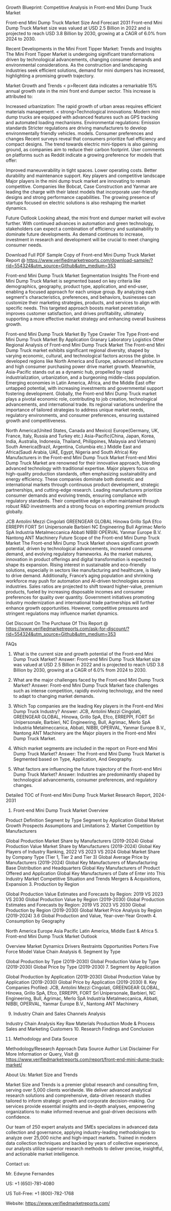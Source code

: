 Growth Blueprint: Competitive Analysis in Front-end Mini Dump Truck Market


Front-end Mini Dump Truck Market Size And Forecast 2031
Front-end Mini Dump Truck Market size was valued at USD 2.5 Billion in 2022 and is projected to reach USD 3.8 Billion by 2030, growing at a CAGR of 6.0% from 2024 to 2030.

Recent Developments in the Mini Front Tipper Market: Trends and Insights
The Mini Front Tipper Market is undergoing significant transformations driven by technological advancements, changing consumer demands and environmental considerations. As the construction and landscaping industries seek efficient solutions, demand for mini dumpers has increased, highlighting a promising growth trajectory.

Market Growth and Trends
< p>Recent data indicates a remarkable 15% annual growth rate in the mini front end dumper sector. This increase is attributed to:

Increased urbanization: The rapid growth of urban areas requires efficient materials management.
< strong>Technological innovations: Modern mini dump trucks are equipped with advanced features such as GPS tracking and automated loading mechanisms.
Environmental regulations: Emission standards Stricter regulations are driving manufacturers to develop environmentally friendly vehicles. models.
Consumer preferences and changes
Recent surveys reveal that consumers prioritize fuel efficiency and compact designs. The trend towards electric mini-tippers is also gaining ground, as companies aim to reduce their carbon footprint. User comments on platforms such as Reddit indicate a growing preference for models that offer:

Improved maneuverability in tight spaces.
Lower operating costs.
Better durability and maintenance support.
Key players and competitive landscape
Major players in the mini dump truck market are innovating to remain competitive. Companies like Bobcat, Case Construction and Yanmar are leading the charge with their latest models that incorporate user-friendly designs and strong performance capabilities. The growing presence of startups focused on electric solutions is also reshaping the market dynamics.

Future Outlook
Looking ahead, the mini front end dumper market will evolve further. With continued advances in automation and green technology, stakeholders can expect a combination of efficiency and sustainability to dominate future developments. As demand continues to increase, investment in research and development will be crucial to meet changing consumer needs.

Download Full PDF Sample Copy of Front-end Mini Dump Truck Market Report @ https://www.verifiedmarketreports.com/download-sample/?rid=554324&utm_source=Github&utm_medium=353

Front-end Mini Dump Truck Market Segmentation Insights
The Front-end Mini Dump Truck Market is segmented based on key criteria like demographics, geography, product type, application, and end-user, enabling a focused approach for each unique group. By analyzing each segment's characteristics, preferences, and behaviors, businesses can customize their marketing strategies, products, and services to align with specific needs. This targeted approach boosts market penetration, improves customer satisfaction, and drives profitability, ultimately supporting a more effective market strategy and enhancing overall business growth.

Front-end Mini Dump Truck Market By Type
Crawler
Tire Type
Front-end Mini Dump Truck Market By Application
Granary
Laboratory
Logistics
Other
Regional Analysis of Front-end Mini Dump Truck Market
The Front-end Mini Dump Truck market exhibits significant regional diversity, shaped by varying economic, cultural, and technological factors across the globe. In developed regions like North America and Europe, advanced infrastructure and high consumer purchasing power drive market growth. Meanwhile, Asia-Pacific stands out as a dynamic hub, propelled by rapid industrialization, urbanization, and a burgeoning middle-class population. Emerging economies in Latin America, Africa, and the Middle East offer untapped potential, with increasing investments and governmental support fostering development. Globally, the Front-end Mini Dump Truck market plays a pivotal economic role, contributing to job creation, technological advancements, and international trade. Its regional variations underline the importance of tailored strategies to address unique market needs, regulatory environments, and consumer preferences, ensuring sustained growth and competitiveness.

North America(United States, Canada and Mexico)
Europe(Germany, UK, France, Italy, Russia and Turkey etc.)
Asia-Pacific(China, Japan, Korea, India, Australia, Indonesia, Thailand, Philippines, Malaysia and Vietnam)
South America(Brazil, Argentina, Columbia etc.)
Middle East and Africa(Saudi Arabia, UAE, Egypt, Nigeria and South Africa)
Key Manufacturers in the Front-end Mini Dump Truck Market
Front-end Mini Dump Truck Market are renowned for their innovative approach, blending advanced technology with traditional expertise. Major players focus on high-quality production standards, often emphasizing sustainability and energy efficiency. These companies dominate both domestic and international markets through continuous product development, strategic partnerships, and cutting-edge research. Leading manufacturers prioritize consumer demands and evolving trends, ensuring compliance with regulatory standards. Their competitive edge is often maintained through robust R&D investments and a strong focus on exporting premium products globally.

JCB
Antolini Mezzi Cingolati
GREENGEAR GLOBAL
Hinowa
Grillo SpA
Efco
ERREPPI
FORT Srl Unipersonale
Barbieri
NC Engineering
Bull
Agrimac
Merlo SpA Industria Metalmeccanica
Abbati
NIBBI
OPERVAL
Yanmar Europe B.V.
Nantong ANT Machinery
Future Scope of the Front-end Mini Dump Truck Market
The Front-end Mini Dump Truck Market shows significant growth potential, driven by technological advancements, increased consumer demand, and evolving regulatory frameworks. As the market matures, innovation in product offerings and digital transformation is expected to shape its expansion. Rising interest in sustainable and eco-friendly solutions, especially in sectors like manufacturing and healthcare, is likely to drive demand. Additionally, France’s aging population and shrinking workforce may push for automation and AI-driven technologies across industries. Sales ratios are projected to shift toward higher-value, premium products, fueled by increasing disposable incomes and consumer preferences for quality over quantity. Government initiatives promoting industry modernization and international trade partnerships will further enhance growth opportunities. However, competitive pressures and stringent regulations may influence market dynamics.

Get Discount On The Purchase Of This Report @ https://www.verifiedmarketreports.com/ask-for-discount/?rid=554324&utm_source=Github&utm_medium=353

FAQs
1. What is the current size and growth potential of the Front-end Mini Dump Truck Market?
Answer: Front-end Mini Dump Truck Market size was valued at USD 2.5 Billion in 2022 and is projected to reach USD 3.8 Billion by 2030, growing at a CAGR of 6.0% from 2024 to 2030.

2. What are the major challenges faced by the Front-end Mini Dump Truck Market?
Answer: Front-end Mini Dump Truck Market face challenges such as intense competition, rapidly evolving technology, and the need to adapt to changing market demands.

3. Which Top companies are the leading Key players in the Front-end Mini Dump Truck Industry?
Answer: JCB, Antolini Mezzi Cingolati, GREENGEAR GLOBAL, Hinowa, Grillo SpA, Efco, ERREPPI, FORT Srl Unipersonale, Barbieri, NC Engineering, Bull, Agrimac, Merlo SpA Industria Metalmeccanica, Abbati, NIBBI, OPERVAL, Yanmar Europe B.V., Nantong ANT Machinery are the Major players in the Front-end Mini Dump Truck Market.

4. Which market segments are included in the report on Front-end Mini Dump Truck Market?
Answer: The Front-end Mini Dump Truck Market is Segmented based on Type, Application, And Geography.

5. What factors are influencing the future trajectory of the Front-end Mini Dump Truck Market?
Answer: Industries are predominantly shaped by technological advancements, consumer preferences, and regulatory changes.

Detailed TOC of Front-end Mini Dump Truck Market Research Report, 2024-2031
1. Front-end Mini Dump Truck Market Overview

Product Definition
Segment by Type
Segment by Application
Global Market Growth Prospects
Assumptions and Limitations
2. Market Competition by Manufacturers

Global Production Market Share by Manufacturers (2019-2024)
Global Production Value Market Share by Manufacturers (2019-2024)
Global Key Players of Industry Ranking, 2022 VS 2023 VS 2024
Global Market Share by Company Type (Tier 1, Tier 2 and Tier 3)
Global Average Price by Manufacturers (2019-2024)
Global Key Manufacturers of Manufacturing Base Distribution and Headquarters
Global Key Manufacturers of Product Offered and Application
Global Key Manufacturers of Date of Enter into This Industry
Market Competitive Situation and Trends
Mergers & Acquisitions, Expansion
3. Production by Region

Global Production Value Estimates and Forecasts by Region: 2019 VS 2023 VS 2030
Global Production Value by Region (2019-2030)
Global Production Estimates and Forecasts by Region: 2019 VS 2023 VS 2030
Global Production by Region (2019-2030)
Global Market Price Analysis by Region (2019-2024) 3.6 Global Production and Value, Year-over-Year Growth
4. Consumption by Geography

North America
Europe
Asia Pacific
Latin America, Middle East & Africa
5. Front-end Mini Dump Truck Market Outlook

Overview
Market Dynamics
Drivers
Restraints
Opportunities
Porters Five Force Model
Value Chain Analysis 
6. Segment by Type

Global Production by Type (2019-2030)
Global Production Value by Type (2019-2030)
Global Price by Type (2019-2030)
7. Segment by Application

Global Production by Application (2019-2030)
Global Production Value by Application (2019-2030)
Global Price by Application (2019-2030)
8. Key Companies Profiled: JCB, Antolini Mezzi Cingolati, GREENGEAR GLOBAL, Hinowa, Grillo SpA, Efco, ERREPPI, FORT Srl Unipersonale, Barbieri, NC Engineering, Bull, Agrimac, Merlo SpA Industria Metalmeccanica, Abbati, NIBBI, OPERVAL, Yanmar Europe B.V., Nantong ANT Machinery

9. Industry Chain and Sales Channels Analysis

Industry Chain Analysis
Key Raw Materials
Production Mode & Process
Sales and Marketing
Customers
10. Research Findings and Conclusion

11. Methodology and Data Source

Methodology/Research Approach
Data Source
Author List
Disclaimer
For More Information or Query, Visit @ https://www.verifiedmarketreports.com/report/front-end-mini-dump-truck-market/

About Us: Market Size and Trends

Market Size and Trends is a premier global research and consulting firm, serving over 5,000 clients worldwide. We deliver advanced analytical research solutions and comprehensive, data-driven research studies tailored to inform strategic growth and corporate decision-making. Our services provide essential insights and in-depth analyses, empowering organizations to make informed revenue and goal-driven decisions with confidence.

Our team of 250 expert analysts and SMEs specializes in advanced data collection and governance, applying industry-leading methodologies to analyze over 25,000 niche and high-impact markets. Trained in modern data collection techniques and backed by years of collective experience, our analysts utilize superior research methods to deliver precise, insightful, and actionable market intelligence.

Contact us:

Mr. Edwyne Fernandes

US: +1 (650)-781-4080

US Toll-Free: +1 (800)-782-1768

Website: https://www.verifiedmarketreports.com/
